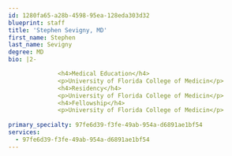 ```yaml
---
id: 1280fa65-a28b-4598-95ea-128eda303d32
blueprint: staff
title: 'Stephen Sevigny, MD'
first_name: Stephen
last_name: Sevigny
degree: MD
bio: |2-

              <h4>Medical Education</h4>
              <p>University of Florida College of Medicin</p>
              <h4>Residency</h4>
              <p>University of Florida College of Medicin</p>
              <h4>Fellowship</h4>
              <p>University of Florida College of Medicin</p>
          
primary_specialty: 97fe6d39-f3fe-49ab-954a-d6891ae1bf54
services:
  - 97fe6d39-f3fe-49ab-954a-d6891ae1bf54
---
```

